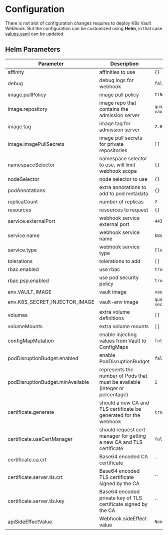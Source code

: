 # Configuration

There is not alot of configuration changes requires to deploy K8s Vault Webhook. But the configuration can be customized using **Helm**, in that case [values.yaml](https://github.com/OT-CONTAINER-KIT/helm-charts/blob/main/charts/k8s-vault-webhook/values.yaml) can be updated.

## Helm Parameters

| Parameter| Description | Default |
|----------|-------------|---------|
|affinity| affinities to use | `{}` |
|debug| debug logs for webhook | `false` |
|image.pullPolicy| image pull policy | `IfNotPresent`|
|image.repository| image repo that contains the admission server | `quay.io/opstree/k8s-vault-webhook` |
|image.tag| image tag for admission server | `2.0` |
|image.imagePullSecrets| image pull secrets for private repositories | `[]` |
|namespaceSelector| namespace selector to use, will limit webhook scope | `{}` |
|nodeSelector|node selector to use | `{}` |
|podAnnotations|extra annotations to add to pod metadata | `{}` |
|replicaCount|number of replicas | `2` |
|resources|resources to request | `{}` |
|service.externalPort | webhook service external port | `443` |
|service.name |webhook service name | `k8s-vault-webhook` |
|service.type |webhook service type | `ClusterIP` |
|tolerations |tolerations to add  | `[]` |
|rbac.enabled |use rbac | `true` |
|rbac.psp.enabled |use pod security policy | `true` |
|env.VAULT_IMAGE | vault image  | `vault:latest` |
|env.K8S_SECRET_INJECTOR_IMAGE | vault-env image  | `quay.io/opstree/k8s-secret-injector:2.0` |
|volumes |extra volume definitions  | `[]` |
|volumeMounts |extra volume mounts  | `[]` |
| configMapMutation                | enable injecting values from Vault to ConfigMaps                             | `false`                             |
| podDisruptionBudget.enabled      | enable PodDisruptionBudget                                                   | `false`                             |
| podDisruptionBudget.minAvailable | represents the number of Pods that must be available (integer or percentage) | `1`                                 |
| certificate.generate             | should a new CA and TLS certificate be generated for the webhook             | `true`                              |
| certificate.useCertManager       | should request cert-manager for getting a new CA and TLS certificate         | `false`                             |
| certificate.ca.crt               | Base64 encoded CA certificate                                                | ``                                  |
| certificate.server.tls.crt       | Base64 encoded TLS certificate signed by the CA                              | ``                                  |
| certificate.server.tls.key       | Base64 encoded  private key of TLS certificate signed by the CA              | ``                                  |
| apiSideEffectValue               | Webhook sideEffect value                                                     | `NoneOnDryRun`                      |
